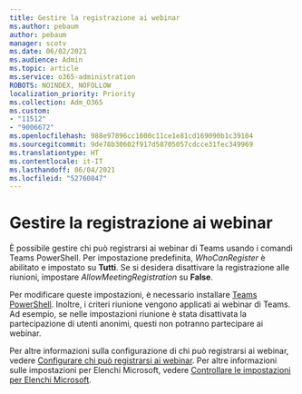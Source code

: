 ```yaml
---
title: Gestire la registrazione ai webinar
ms.author: pebaum
author: pebaum
manager: scotv
ms.date: 06/02/2021
ms.audience: Admin
ms.topic: article
ms.service: o365-administration
ROBOTS: NOINDEX, NOFOLLOW
localization_priority: Priority
ms.collection: Adm_O365
ms.custom:
- "11512"
- "9006672"
ms.openlocfilehash: 988e97896cc1000c11ce1e81cd169090b1c39104
ms.sourcegitcommit: 9de78b30602f917d58705057cdcce31fec349969
ms.translationtype: HT
ms.contentlocale: it-IT
ms.lasthandoff: 06/04/2021
ms.locfileid: "52760847"
---
```

# <a name="manage-webinar-registration"></a>Gestire la registrazione ai webinar

È possibile gestire chi può registrarsi ai webinar di Teams usando i comandi Teams PowerShell. Per impostazione predefinita, *WhoCanRegister* è abilitato e impostato su **Tutti**. Se si desidera disattivare la registrazione alle riunioni, impostare *AllowMeetingRegistration* su **False**.

Per modificare queste impostazioni, è necessario installare [Teams PowerShell](/microsoftteams/teams-powershell-install). Inoltre, i criteri riunione vengono applicati ai webinar di Teams. Ad esempio, se nelle impostazioni riunione è stata disattivata la partecipazione di utenti anonimi, questi non potranno partecipare ai webinar.

Per altre informazioni sulla configurazione di chi può registrarsi ai webinar, vedere [Configurare chi può registrarsi ai webinar](/microsoftteams/set-up-webinars?source=docs#configure-who-can-register-for-webinars). Per altre informazioni sulle impostazioni per Elenchi Microsoft, vedere [Controllare le impostazioni per Elenchi Microsoft](/sharepoint/control-lists).